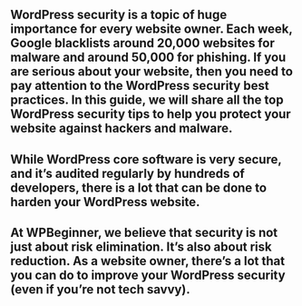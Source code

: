 WordPress security is a topic of huge importance for every website owner. Each week, Google blacklists around 20,000 websites for malware and around 50,000 for phishing. If you are serious about your website, then you need to pay attention to the WordPress security best practices. In this guide, we will share all the top WordPress security tips to help you protect your website against hackers and malware.
---
While WordPress core software is very secure, and it’s audited regularly by hundreds of developers, there is a lot that can be done to harden your WordPress website.
---
At WPBeginner, we believe that security is not just about risk elimination. It’s also about risk reduction. As a website owner, there’s a lot that you can do to improve your WordPress security (even if you’re not tech savvy).
---
